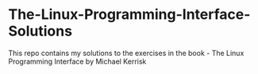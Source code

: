 # The-Linux-Programming-Interface-Solutions

This repo contains my solutions to the exercises in the book - The Linux Programming Interface by Michael Kerrisk
